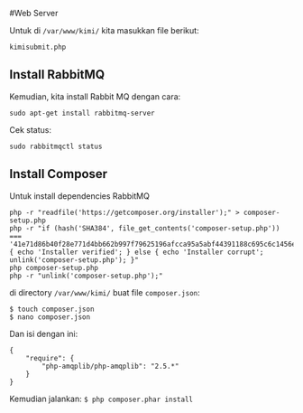 #Web Server

Untuk di `/var/www/kimi/` kita masukkan file berikut:

`kimisubmit.php`

## Install RabbitMQ
Kemudian, kita install Rabbit MQ dengan cara:

`sudo apt-get install rabbitmq-server`

Cek status:

`sudo rabbitmqctl status`

## Install Composer
Untuk install dependencies RabbitMQ
```
php -r "readfile('https://getcomposer.org/installer');" > composer-setup.php
php -r "if (hash('SHA384', file_get_contents('composer-setup.php')) === '41e71d86b40f28e771d4bb662b997f79625196afcca95a5abf44391188c695c6c1456e16154c75a211d238cc3bc5cb47') { echo 'Installer verified'; } else { echo 'Installer corrupt'; unlink('composer-setup.php'); }"
php composer-setup.php
php -r "unlink('composer-setup.php');"
```
di directory `/var/www/kimi/` buat file `composer.json`:
```
$ touch composer.json
$ nano composer.json
```
Dan isi dengan ini:
```
{
    "require": {
        "php-amqplib/php-amqplib": "2.5.*"
    }
}
```
Kemudian jalankan:
`$ php composer.phar install`
